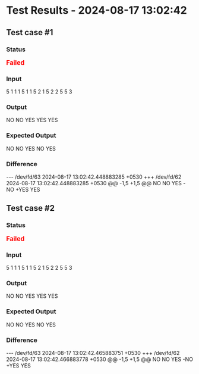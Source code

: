 # Test Results - 2024-08-17 13:02:42
## Test case #1

### Status
<span style="color:red; font-weight:bold; font-size:larger;">Failed</span>

### Input
5
1 1 1
5 1 1
5 2 1
5 2 2
5 5 3


### Output
NO
NO
YES
YES
YES

### Expected Output
NO
NO
YES
NO
YES

### Difference
--- /dev/fd/63	2024-08-17 13:02:42.448883285 +0530
+++ /dev/fd/62	2024-08-17 13:02:42.448883285 +0530
@@ -1,5 +1,5 @@
 NO
 NO
 YES
-NO
+YES
 YES

## Test case #2

### Status
<span style="color:red; font-weight:bold; font-size:larger;">Failed</span>

### Input
5
1 1 1
5 1 1
5 2 1
5 2 2
5 5 3


### Output
NO
NO
YES
YES
YES

### Expected Output
NO
NO
YES
NO
YES

### Difference
--- /dev/fd/63	2024-08-17 13:02:42.465883751 +0530
+++ /dev/fd/62	2024-08-17 13:02:42.466883778 +0530
@@ -1,5 +1,5 @@
 NO
 NO
 YES
-NO
+YES
 YES

